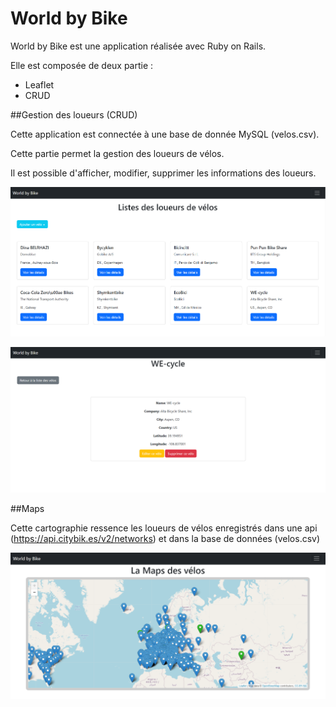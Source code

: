 # World by Bike

World by Bike est une application réalisée avec Ruby on Rails.

Elle est composée de deux partie :
* Leaflet 
* CRUD

##Gestion des loueurs (CRUD)

Cette application est connectée à une base de donnée MySQL (velos.csv).

Cette partie permet la gestion des loueurs de vélos.

Il est possible d'afficher, modifier, supprimer les informations des loueurs.

![list](app/assets/images/list_loueurs.PNG)

![details](app/assets/images/details.PNG)



##Maps

Cette cartographie ressence les loueurs de vélos enregistrés dans une api (https://api.citybik.es/v2/networks)
et dans la base de données (velos.csv)

![maps](app/assets/images/maps.PNG)
